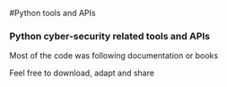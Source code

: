 #Python tools and APIs

### Python cyber-security related tools and APIs

Most of the code was following documentation or books

Feel free to download, adapt and share

